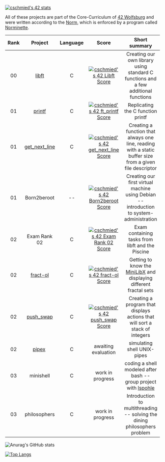 [![cschmied's 42 stats](https://badge42.vercel.app/api/v2/clcumlgqy00110fmc362jodo5/stats?cursusId=21&coalitionId=151)](https://github.com/JaeSeoKim/badge42)


All of these projects are part of the Core-Curriculum of [42 Wolfsburg](https://42wolfsburg.de/) and were written according to the [Norm](https://github.com/42School/norminette/blob/master/pdf/en.norm.pdf), which is enforced by a program called [Norminette](https://github.com/42School/norminette).

| Rank | Project | Language | Score | Short summary |
|:----:|:-------:|:--------:|:-----:|:-------------:|
| 00 | [libft](https://github.com/cschm1ed/libft-a-C-standard-library) | C | [![cschmied's 42 Libft Score](https://badge42.vercel.app/api/v2/clcumlgqy00110fmc362jodo5/project/2911849)](https://github.com/JaeSeoKim/badge42) | Creating our own library using standard C functions and a few additional functions |
| 01 | [printf](https://github.com/cschm1ed/ft_printf-recoding-printf---) | C | [![cschmied's 42 ft_printf Score](https://badge42.vercel.app/api/v2/clcumlgqy00110fmc362jodo5/project/2932613)](https://github.com/JaeSeoKim/badge42) | Replicating the C function printf |
| 01 | [get_next_line](https://github.com/cschm1ed/get_next_line) | C | [![cschmied's 42 get_next_line Score](https://badge42.vercel.app/api/v2/clcumlgqy00110fmc362jodo5/project/2933547)](https://github.com/JaeSeoKim/badge42) | Creating a function that always one line, reading with a static buffer size from a given file descriptor |
| 01 | Born2beroot | -- | [![cschmied's 42 Born2beroot Score](https://badge42.vercel.app/api/v2/clcumlgqy00110fmc362jodo5/project/2940142)](https://github.com/JaeSeoKim/badge42) | Creating our first virtual machine using Debian -- introduction to system-administration |
| 02 | Exam Rank 02 | C | [![cschmied's 42 Exam Rank 02 Score](https://badge42.vercel.app/api/v2/clcumlgqy00110fmc362jodo5/project/2955231)](https://github.com/JaeSeoKim/badge42) | Exam containing tasks from libft and the Piscine |
| 02 | [fract-ol](https://github.com/cschm1ed/fract-ol) | C | [![cschmied's 42 fract-ol Score](https://badge42.vercel.app/api/v2/clcumlgqy00110fmc362jodo5/project/2960363)](https://github.com/JaeSeoKim/badge42) | Getting to know the [MiniLibX](https://harm-smits.github.io/42docs/libs/minilibx) and displaying different fractal sets |
| 02 | [push_swap](https://github.com/cschm1ed/push_swap) | C | [![cschmied's 42 push_swap Score](https://badge42.vercel.app/api/v2/clcumlgqy00110fmc362jodo5/project/2974394)](https://github.com/JaeSeoKim/badge42) | Creating a program that displays actions that will sort a stack of integers |
| 02 | [pipex](https://github.com/cschm1ed/pipex) | C | awaiting evaluation | simulating shell UNIX-pipes |
| 03 | minishell | C | work in progress | coding a shell modeled after bash -- group project with [lspohle](https://github.com/lspohle) |
| 03 | philosophers | C | work in progress | Introduction to multithreading -- solving the dining philosophers problem |


![Anurag's GitHub stats](https://github-readme-stats.vercel.app/api?username=cschm1ed&show_icons=true&theme=vue-dark)

[![Top Langs](https://github-readme-stats.vercel.app/api/top-langs/?username=cschm1ed)](https://github.com/anuraghazra/github-readme-stats)



